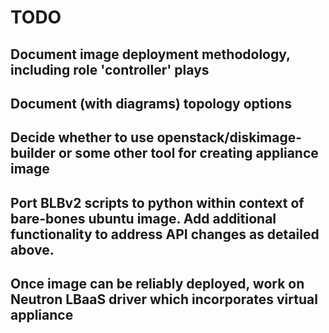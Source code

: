 # TODO

## Document image deployment methodology, including role 'controller' plays

## Document (with diagrams) topology options

## Decide whether to use openstack/diskimage-builder or some other tool for creating appliance image

## Port BLBv2 scripts to python within context of bare-bones ubuntu image. Add additional functionality to address API changes as detailed above.

## Once image can be reliably deployed, work on Neutron LBaaS driver which incorporates virtual appliance
